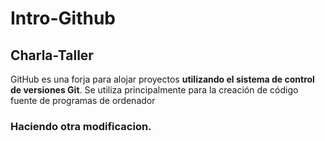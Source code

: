 # Intro-Github
 
## Charla-Taller

GitHub es una forja para alojar proyectos **utilizando el sistema de control de versiones Git**. Se utiliza principalmente para la creación de código fuente de programas de ordenador

### Haciendo otra modificacion.